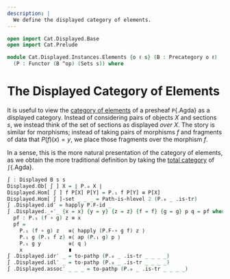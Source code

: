 ```yaml
---
description: |
  We define the displayed category of elements.
---
```

```agda
open import Cat.Displayed.Base
open import Cat.Prelude

module Cat.Displayed.Instances.Elements {o ℓ s} (B : Precategory o ℓ)
  (P : Functor (B ^op) (Sets s)) where
```

<!--
```agda
open import Cat.Reasoning B
open Functor

private
  module P = Functor P
```
-->

# The Displayed Category of Elements

It is useful to view the [category of elements] of a presheaf
`P`{.Agda} as a displayed category. Instead of considering pairs of
objects $X$ and sections $s$, we instead think of the set of sections as
displayed _over_ $X$. The story is similar for morphisms; instead of
taking pairs of morphisms $f$ and fragments of data that $P(f)(x) = y$,
we place those fragments over the morphism $f$.

[category of elements]: Cat.Instances.Elements.html

In a sense, this is the more natural presentation of the category of
elements, as we obtain the more traditional definition by taking the
[total category] of `∫`{.Agda}.

[total category]: Cat.Displayed.Total.html


```agda
∫ : Displayed B s s
Displayed.Ob[ ∫ ] X = ∣ P.₀ X ∣
Displayed.Hom[ ∫ ] f P[X] P[Y] = P.₁ f P[Y] ≡ P[X]
Displayed.Hom[ ∫ ]-set _ _ _ = Path-is-hlevel 2 (P.₀ _ .is-tr)
∫ .Displayed.id′ = happly P.F-id _
∫ .Displayed._∘′_ {x = x} {y = y} {z = z} {f = f} {g = g} p q = pf where abstract
  pf : P.₁ (f ∘ g) z ≡ x
  pf =
    P.₁ (f ∘ g) z   ≡⟨ happly (P.F-∘ g f) z ⟩
    P.₁ g (P.₁ f z) ≡⟨ ap (P.₁ g) p ⟩
    P.₁ g y         ≡⟨ q ⟩
    x               ∎
∫ .Displayed.idr′ _ = to-pathp (P.₀ _ .is-tr _ _ _ _)
∫ .Displayed.idl′ _ = to-pathp (P.₀ _ .is-tr _ _ _ _)
∫ .Displayed.assoc′ _ _ _ = to-pathp (P.₀ _ .is-tr _ _ _ _)
```
